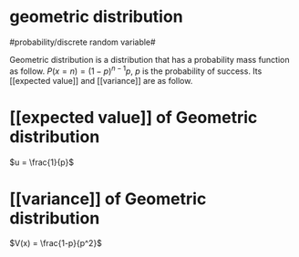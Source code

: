 # geometric distribution

​#probability/discrete random variable#​

Geometric distribution is a distribution that has a probability mass function as follow.
$P(x = n) = (1-p)^{n-1}p$, $p$ is the probability of success. Its [[expected value]] and [[variance]] are as follow.

# [[expected value]] of Geometric distribution

$u = \frac{1}{p}$

# [[variance]]  of Geometric distribution

$V(x) = \frac{1-p}{p^2}$
